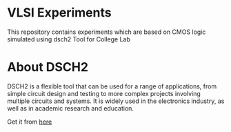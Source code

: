 # VLSI Experiments

This repository contains experiments which are based on CMOS logic simulated using dsch2 Tool for College Lab 

# About DSCH2
DSCH2 is a flexible tool that can be used for a range of applications, from simple circuit design and testing to more complex projects involving multiple circuits and systems. It is widely used in the electronics industry, as well as in academic research and education.

Get it from <a href="https://drive.google.com/file/d/1RcmBaTQ83JWHqB71GqA_32ZTZbXZkPt-/view?usp=drive_web" target="Dsch2">here</a>
